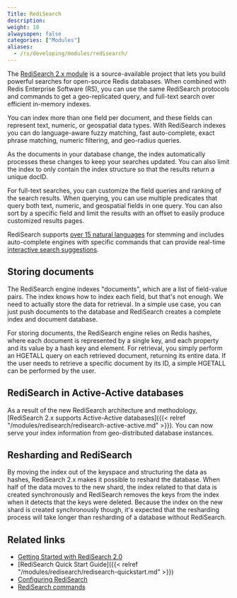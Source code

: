 ```yaml
---
Title: RediSearch
description:
weight: 10
alwaysopen: false
categories: ["Modules"]
aliases:
  - /rs/developing/modules/redisearch/
---
```

The [RediSearch 2.x module](https://redislabs.com/blog/introducing-redisearch-2-0/) is a source-available project that lets you build powerful searches for open-source Redis databases.
When combined with Redis Enterprise Software (RS), you can use the same RediSearch protocols and commands
to get a geo-replicated query, and full-text search over efficient in-memory indexes.

You can index more than one field per document, and these fields can represent text, numeric, or geospatial data types.
With RediSearch indexes you can do language-aware fuzzy matching, fast auto-complete, exact phrase matching, numeric filtering, and geo-radius queries.

As the documents in your database change, the index automatically processes these changes to keep your searches updated.
You can also limit the index to only contain the index structure so that the results return a unique docID.

For full-text searches, you can customize the field queries and ranking of the search results.
When querying, you can use multiple predicates that query both text, numeric, and geospatial fields in one query.
You can also sort by a specific field and limit the results with an offset to easily produce customized results pages.

RediSearch supports [over 15 natural languages](https://oss.redislabs.com/redisearch/Stemming/#supported_languages) for stemming and includes auto-complete engines with specific commands that can provide real-time [interactive search suggestions](https://oss.redislabs.com/redisearch/master/Commands/#ftsugadd).

## Storing documents

The RediSearch engine indexes "documents", which are a list of field-value pairs.
The index knows how to index each field, but that's not enough.
We need to actually store the data for retrieval.
In a simple use case, you can just push documents to the database and RediSearch creates a complete index and document database.

For storing documents, the RediSearch engine relies on Redis hashes,
where each document is represented by a single key, and each property and its value by a hash key and element.
For retrieval, you simply perform an HGETALL query on each retrieved document, returning its entire data.
If the user needs to retrieve a specific document by its ID, a simple HGETALL can be performed by the user.

## RediSearch in Active-Active databases

As a result of the new RediSearch architecture and methodology, [RediSearch 2.x supports Active-Active databases]({{< relref "/modules/redisearch/redisearch-active-active.md" >}}).
You can now serve your index information from geo-distributed database instances.

## Resharding and RediSearch

By moving the index out of the keyspace and structuring the data as hashes, RediSearch 2.x makes it possible to reshard the database.
When half of the data moves to the new shard, the index related to that data is created synchronously and RediSearch removes the keys from the index when it detects that the keys were deleted.
Because the index on the new shard is created synchronously though, it's expected that the resharding process will take longer than resharding of a database without RediSearch.

## Related links

- [Getting Started with RediSearch 2.0](https://redislabs.com/blog/getting-started-with-redisearch-2-0/)
- [RediSearch Quick Start Guide]({{< relref "/modules/redisearch/redisearch-quickstart.md" >}})
- [Configuring RediSearch](https://oss.redislabs.com/redisearch/Configuring/)
- [RediSearch commands](http://redisearch.io/)
